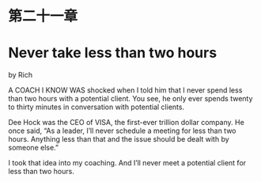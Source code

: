 # 第二十一章

# Never take less than two hours

by Rich

A COACH I KNOW WAS shocked when I told him that I never spend less than two hours with a potential client. You see, he only ever spends twenty to thirty minutes in conversation with potential clients.

Dee Hock was the CEO of VISA, the first-ever trillion dollar company. He once said, “As a leader, I’ll never schedule a meeting for less than two hours. Anything less than that and the issue should be dealt with by someone else.”

I took that idea into my coaching. And I’ll never meet a potential client for less than two hours.
 
